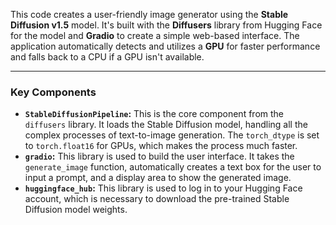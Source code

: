 This code creates a user-friendly image generator using the **Stable Diffusion v1.5** model. It's built with the **Diffusers** library from Hugging Face for the model and **Gradio** to create a simple web-based interface. The application automatically detects and utilizes a **GPU** for faster performance and falls back to a CPU if a GPU isn't available.

---

### Key Components

* **`StableDiffusionPipeline`:** This is the core component from the `diffusers` library. It loads the Stable Diffusion model, handling all the complex processes of text-to-image generation. The `torch_dtype` is set to `torch.float16` for GPUs, which makes the process much faster.
* **`gradio`:** This library is used to build the user interface. It takes the `generate_image` function, automatically creates a text box for the user to input a prompt, and a display area to show the generated image.
* **`huggingface_hub`:** This library is used to log in to your Hugging Face account, which is necessary to download the pre-trained Stable Diffusion model weights.
